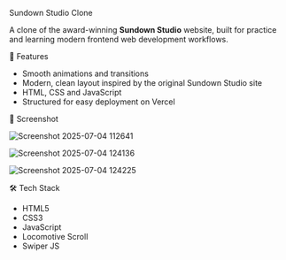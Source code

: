 Sundown Studio Clone

A clone of the award-winning **Sundown Studio** website, built for practice and learning modern frontend web development workflows.

🚀 Features

- Smooth animations and transitions
- Modern, clean layout inspired by the original Sundown Studio site
- HTML, CSS and JavaScript
- Structured for easy deployment on Vercel

📸 Screenshot

![Screenshot 2025-07-04 112641](https://github.com/user-attachments/assets/38e91a3c-e47f-45eb-8714-045b88193e3f)

![Screenshot 2025-07-04 124136](https://github.com/user-attachments/assets/6e283f58-f4aa-46bc-8840-9ebab03cf64a)

![Screenshot 2025-07-04 124225](https://github.com/user-attachments/assets/33876e9c-36c4-46a4-a7e9-0249d7739970)


🛠️ Tech Stack

- HTML5
- CSS3
- JavaScript
- Locomotive Scroll
- Swiper JS
